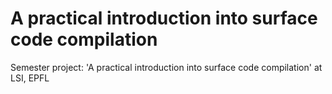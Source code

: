 # A practical introduction into surface code compilation

Semester project: 'A practical introduction into surface code compilation' at LSI, EPFL
